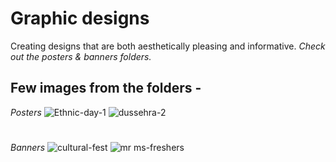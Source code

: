 # Graphic designs

Creating designs that are both aesthetically pleasing and informative.
_Check out the posters & banners folders._

## Few images from the folders - 
*Posters*
![Ethnic-day-1](https://user-images.githubusercontent.com/38778028/222144148-66715649-e4be-49b7-a147-c06dbbeef093.png)
![dussehra-2](https://user-images.githubusercontent.com/38778028/222144202-0375d35b-39c4-433a-8b37-b6116c7da533.png)
#
*Banners*
![cultural-fest](https://user-images.githubusercontent.com/38778028/222144258-75c94088-cbb0-4f95-ad5e-a070a2a0fb20.png)
![mr ms-freshers](https://user-images.githubusercontent.com/38778028/222144459-c8a50828-8ce4-4024-90a0-44513c41b6f1.png)
